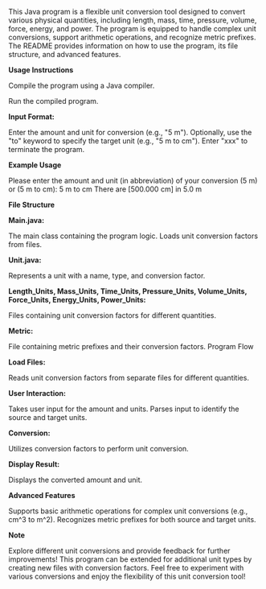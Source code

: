 This Java program is a flexible unit conversion tool designed to convert various physical quantities, including length, mass, time, pressure, volume, force, energy, and power. The program is equipped to handle complex unit conversions, support arithmetic operations, and recognize metric prefixes. The README provides information on how to use the program, its file structure, and advanced features.

**Usage Instructions**

Compile the program using a Java compiler.

Run the compiled program.

**Input Format:**

Enter the amount and unit for conversion (e.g., "5 m").
Optionally, use the "to" keyword to specify the target unit (e.g., "5 m to cm").
Enter "xxx" to terminate the program.

**Example Usage**

Please enter the amount and unit (in abbreviation) of your conversion (5 m) or (5 m to cm):
5 m to cm
There are [500.000 cm] in 5.0 m

**File Structure**

**Main.java:**

The main class containing the program logic.
Loads unit conversion factors from files.

**Unit.java:**

Represents a unit with a name, type, and conversion factor.

**Length_Units, Mass_Units, Time_Units, Pressure_Units, Volume_Units, Force_Units, Energy_Units, Power_Units:**

Files containing unit conversion factors for different quantities.

**Metric:**

File containing metric prefixes and their conversion factors.
Program Flow

**Load Files:**

Reads unit conversion factors from separate files for different quantities.

**User Interaction:**

Takes user input for the amount and units.
Parses input to identify the source and target units.

**Conversion:**

Utilizes conversion factors to perform unit conversion.

**Display Result:**

Displays the converted amount and unit.

**Advanced Features**

Supports basic arithmetic operations for complex unit conversions (e.g., cm^3 to m^2).
Recognizes metric prefixes for both source and target units.

**Note**

Explore different unit conversions and provide feedback for further improvements!
This program can be extended for additional unit types by creating new files with conversion factors.
Feel free to experiment with various conversions and enjoy the flexibility of this unit conversion tool!
